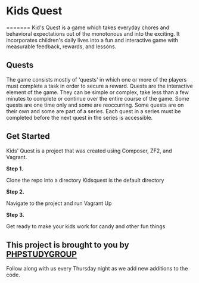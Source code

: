 Kids Quest
==========
=======
Kid's Quest is a game which takes everyday chores and behavioral expectations out of the monotonous and into the exciting. It incorporates children's daily lives into a fun and interactive game with measurable feedback, rewards, and lessons.

Quests
------
The game consists mostly of 'quests' in which one or more of the players must complete a task in order to secure a reward. Quests are the interactive element of the game. They can be simple or complex, take less than a few minutes to complete or continue over the entire course of the game. Some quests are one time only and some are reoccurring. Some quests are on their own and some are part of a series. Each quest in a series must be completed before the next quest in the series is accessible.

## Get Started

Kids' Quest is a project that was created using Composer, ZF2, and Vagrant.

**Step 1.**

Clone the repo into a directory Kidsquest is the default directory

**Step 2.** 

Navigate to the project and run Vagrant Up

**Step 3.**

Get ready to make your kids work for candy and other fun things

## This project is brought to you by [PHPSTUDYGROUP](http://www.phpstudygroup.com)

Follow along with us every Thursday night as we add new additions to the code. 

